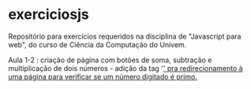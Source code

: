 # exerciciosjs
Repositório para exercícios requeridos na disciplina de "Javascript para web", do curso de Ciência da Computação do Univem.

Aula 1-2 : criação de página com botões de soma, subtração e multiplicação de dois números - adição da tag '<a href>' pra redirecionamento à uma página para verificar se um número digitado é primo.
